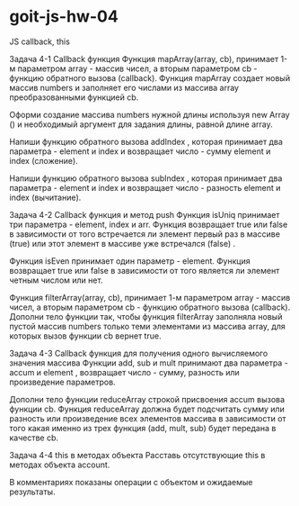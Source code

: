 # goit-js-hw-04

JS callback, this

Задача 4-1
Callback функция
Функция mapArray(array, cb), принимает 1-м параметром array - массив чисел,
а вторым параметром cb - функцию обратного вызова (callback).
Функция mapArray создает новый массив numbers и заполняет его числами из массива array
преобразованными функцией cb.

Оформи создание массива numbers нужной длины используя new Array ()
и необходимый аргумент для задания длины, равной длине array.

Напиши функцию обратного вызова addIndex , которая принимает два параметра - element и index
и возвращает число - сумму element и index (сложение).

Напиши функцию обратного вызова subIndex , которая принимает два параметра - element и index
и возвращает число - разность element и index (вычитание).

Задача 4-2
Callback функция и метод push
Функция isUniq принимает три параметра - element, index и arr.
Функция возвращает true или false в зависимости от того встречается ли элемент первый раз
в массиве (true) или этот элемент в массиве уже встречался (false) .

Функция isEven принимает один параметр - element. Функция возвращает true или false
в зависимости от того является ли элемент четным числом или нет.

Функция filterArray(array, cb), принимает 1-м параметром array - массив чисел,
а вторым параметром cb - функцию обратного вызова (callback). Дополни тело функции так,
чтобы функция filterArray заполняла новый пустой массив numbers только теми элементами
из массива array, для которых вызов функции cb вернет true.

Задача 4-3
Callback функция для получения одного вычисляемого значения массива
Функции add, sub и mult принимают два параметра - accum и element ,
возвращает число - сумму, разность или произведение параметров.

Дополни тело функции reduceArray строкой присвоения accum вызова функции cb.
Функция reduceArray должна будет подсчитать сумму или разность или произведение всех элементов
массива в зависимости от того какая именно из трех функция (add, mult, sub)
будет передана в качестве cb.

Задача 4-4
this в методах объекта
Расставь отсутствующие this в методах объекта account.

В комментариях показаны операции с объектом и ожидаемые результаты.
